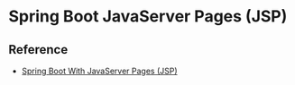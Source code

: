 # Spring Boot JavaServer Pages (JSP)

Reference
--
* [Spring Boot With JavaServer Pages (JSP)](https://www.baeldung.com/spring-boot-jsp)
